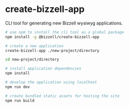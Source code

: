 # create-bizzell-app

CLI tool for generating new Bizzell wysiwyg applications.

```bash
# use npm to install the cli tool as a global package
npm install -g @bizzell/create-bizzell-app

# create a new application
create-bizzell-app ./new-project/directory

cd new-project/directory

# install application dependencies
npm install

# develop the application using localhost
npm run dev

# create bundled static assets for hosting the site
npm run build
```
